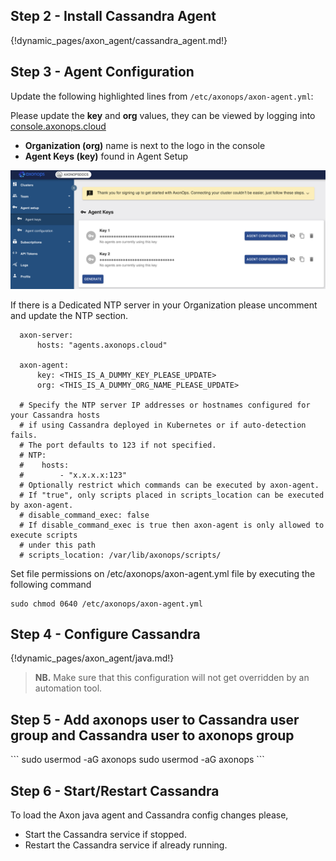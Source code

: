 <h2>Step 2 - Install Cassandra Agent </h2>

{!dynamic_pages/axon_agent/cassandra_agent.md!}

<h2>Step 3 - Agent Configuration </h2>

<p>Update the following highlighted lines from <code>/etc/axonops/axon-agent.yml</code>:</p>
<p>Please update the <strong>key</strong> and <strong>org</strong> values, they can be viewed by logging into <a href="https://console.axonops.cloud" target="_blank">console.axonops.cloud</a></p>
<ul>
<li><strong>Organization (org)</strong> name is next to the logo in the console</li>
<li><strong>Agent Keys (key)</strong> found in Agent Setup</li>
</ul>
<p><img src="/get_started/agent_keys.png" /></p>

If there is a Dedicated NTP server in your Organization please uncomment and update the NTP section. 

```
  axon-server:
      hosts: "agents.axonops.cloud"
  
  axon-agent:
      key: <THIS_IS_A_DUMMY_KEY_PLEASE_UPDATE>
      org: <THIS_IS_A_DUMMY_ORG_NAME_PLEASE_UPDATE>

  # Specify the NTP server IP addresses or hostnames configured for your Cassandra hosts
  # if using Cassandra deployed in Kubernetes or if auto-detection fails.
  # The port defaults to 123 if not specified.
  # NTP:
  #    hosts:
  #        - "x.x.x.x:123"
  # Optionally restrict which commands can be executed by axon-agent.
  # If "true", only scripts placed in scripts_location can be executed by axon-agent.
  # disable_command_exec: false
  # If disable_command_exec is true then axon-agent is only allowed to execute scripts
  # under this path
  # scripts_location: /var/lib/axonops/scripts/
```

Set file permissions on /etc/axonops/axon-agent.yml file by executing the following command

```
sudo chmod 0640 /etc/axonops/axon-agent.yml
```

<h2>Step 4 - Configure Cassandra</h2>

{!dynamic_pages/axon_agent/java.md!}

<blockquote>
<p><strong>NB.</strong> Make sure that this configuration will not get overridden by an automation tool.</p>
</blockquote>

<h2>Step 5 - Add axonops user to Cassandra user group and Cassandra user to axonops group</h2>
```
sudo usermod -aG <your_cassandra_group> axonops
sudo usermod -aG axonops <your_cassandra_user>
```

<h2>Step 6 - Start/Restart Cassandra</h2>

To load the Axon java agent and Cassandra config changes please,

<ul>
<li>Start the Cassandra service if stopped. </li>
<li>Restart the Cassandra service if already running.</li>
</ul>